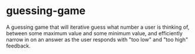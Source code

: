 # guessing-game
A guessing game that will iterative guess what number a user is thinking of, between some maximum value and some minimum value, and efficiently narrow in on an answer as the user responds with "too low" and "too high" feedback.
